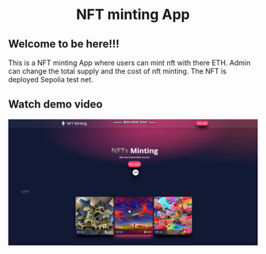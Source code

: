 <h1 align="center">
  NFT minting App
</h1>

## Welcome to be here!!!

This is a NFT minting App where users can mint nft with there ETH.
Admin can change the total supply and the cost of nft minting.
The NFT is deployed Sepolia test net.

## Watch demo video

[![Watch the video](https://raw.githubusercontent.com/0xExp-po/nft-mint-app-example/main/public/nft-minting-including-admin.png)](https://raw.githubusercontent.com/0xExp-po/nft-mint-app-example/main/public/nft-minting-including-admin.mp4)
